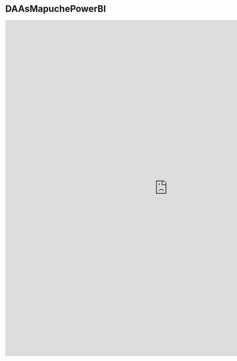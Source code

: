 # DAAsMapuchePowerBI

<iframe title="DAAsComunidadesLugar" width="1024" height="1060" src="https://app.powerbi.com/view?r=eyJrIjoiNDA4MTg5N2YtOTZiNS00NzUzLWI4Y2YtMDE2NDA3NWVmZDJiIiwidCI6ImU3ZDU1MzE2LTQ5M2EtNGRiMi05NzRjLWUwODllZjZjMGZkZSJ9" frameborder="0" allowFullScreen="true"></iframe>
